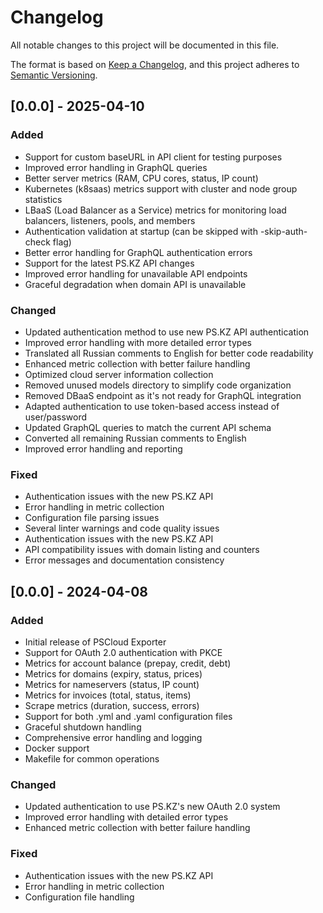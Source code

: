 # Changelog

All notable changes to this project will be documented in this file.

The format is based on [Keep a Changelog](https://keepachangelog.com/en/1.0.0/),
and this project adheres to [Semantic Versioning](https://semver.org/spec/v2.0.0.html).

## [0.0.0] - 2025-04-10

### Added
- Support for custom baseURL in API client for testing purposes
- Improved error handling in GraphQL queries
- Better server metrics (RAM, CPU cores, status, IP count)
- Kubernetes (k8saas) metrics support with cluster and node group statistics
- LBaaS (Load Balancer as a Service) metrics for monitoring load balancers, listeners, pools, and members
- Authentication validation at startup (can be skipped with -skip-auth-check flag)
- Better error handling for GraphQL authentication errors
- Support for the latest PS.KZ API changes
- Improved error handling for unavailable API endpoints
- Graceful degradation when domain API is unavailable

### Changed
- Updated authentication method to use new PS.KZ API authentication
- Improved error handling with more detailed error types
- Translated all Russian comments to English for better code readability
- Enhanced metric collection with better failure handling
- Optimized cloud server information collection
- Removed unused models directory to simplify code organization
- Removed DBaaS endpoint as it's not ready for GraphQL integration
- Adapted authentication to use token-based access instead of user/password
- Updated GraphQL queries to match the current API schema
- Converted all remaining Russian comments to English
- Improved error handling and reporting


### Fixed
- Authentication issues with the new PS.KZ API
- Error handling in metric collection
- Configuration file parsing issues
- Several linter warnings and code quality issues
- Authentication issues with the new PS.KZ API
- API compatibility issues with domain listing and counters
- Error messages and documentation consistency

## [0.0.0] - 2024-04-08

### Added
- Initial release of PSCloud Exporter
- Support for OAuth 2.0 authentication with PKCE
- Metrics for account balance (prepay, credit, debt)
- Metrics for domains (expiry, status, prices)
- Metrics for nameservers (status, IP count)
- Metrics for invoices (total, status, items)
- Scrape metrics (duration, success, errors)
- Support for both .yml and .yaml configuration files
- Graceful shutdown handling
- Comprehensive error handling and logging
- Docker support
- Makefile for common operations

### Changed
- Updated authentication to use PS.KZ's new OAuth 2.0 system
- Improved error handling with detailed error types
- Enhanced metric collection with better failure handling

### Fixed
- Authentication issues with the new PS.KZ API
- Error handling in metric collection
- Configuration file handling 